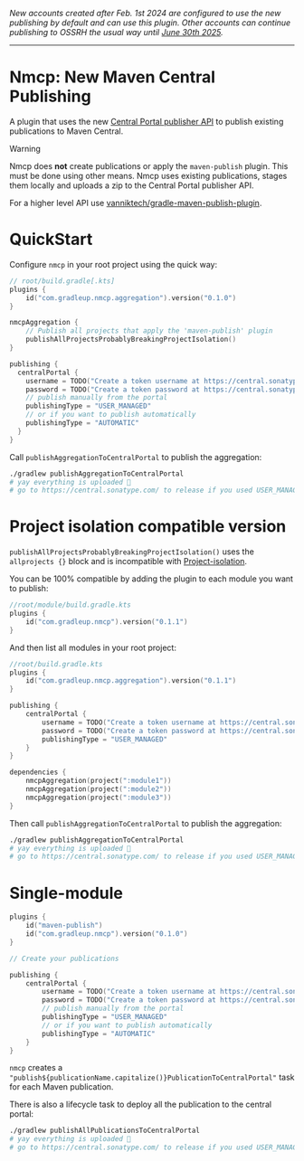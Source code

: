 _New accounts created after Feb. 1st 2024 are configured to use the new publishing by default and can use this plugin. Other accounts can continue publishing to OSSRH the usual way until [June 30th 2025](https://central.sonatype.org/news/20250326_ossrh_sunset/)._

---

# Nmcp: New Maven Central Publishing

A plugin that uses the new [Central Portal publisher API](https://central.sonatype.org/publish/publish-portal-api/) to publish existing publications to Maven Central.

> [!WARNING]
> Nmcp does **not** create publications or apply the `maven-publish` plugin. This must be done using other means. Nmcp uses existing publications, stages them locally and uploads a zip to the Central Portal publisher API.
>
> For a higher level API use [vanniktech/gradle-maven-publish-plugin](https://github.com/vanniktech/gradle-maven-publish-plugin/).

# QuickStart

Configure `nmcp` in your root project using the quick way:

```kotlin
// root/build.gradle[.kts]
plugins {
    id("com.gradleup.nmcp.aggregation").version("0.1.0")
}

nmcpAggregation {
    // Publish all projects that apply the 'maven-publish' plugin
    publishAllProjectsProbablyBreakingProjectIsolation()
}

publishing {
  centralPortal {
    username = TODO("Create a token username at https://central.sonatype.com/account")
    password = TODO("Create a token password at https://central.sonatype.com/account")
    // publish manually from the portal
    publishingType = "USER_MANAGED"
    // or if you want to publish automatically
    publishingType = "AUTOMATIC"
  }
}
```

Call `publishAggregationToCentralPortal` to publish the aggregation:

```bash
./gradlew publishAggregationToCentralPortal
# yay everything is uploaded 🎉
# go to https://central.sonatype.com/ to release if you used USER_MANAGED
```

# Project isolation compatible version

`publishAllProjectsProbablyBreakingProjectIsolation()` uses the `allprojects {}` block and is incompatible with [Project-isolation](https://gradle.github.io/configuration-cache/). 

You can be 100% compatible by adding the plugin to each module you want to publish:

```kotlin
//root/module/build.gradle.kts
plugins {
    id("com.gradleup.nmcp").version("0.1.1")
}
```

And then list all modules in your root project:

```kotlin
//root/build.gradle.kts
plugins {
    id("com.gradleup.nmcp.aggregation").version("0.1.1")
}

publishing {
    centralPortal {
        username = TODO("Create a token username at https://central.sonatype.com/account") 
        password = TODO("Create a token password at https://central.sonatype.com/account")
        publishingType = "USER_MANAGED"
    }
}

dependencies {
    nmcpAggregation(project(":module1"))
    nmcpAggregation(project(":module2"))
    nmcpAggregation(project(":module3"))
}
```

Then call `publishAggregationToCentralPortal` to publish the aggregation:

```bash
./gradlew publishAggregationToCentralPortal
# yay everything is uploaded 🎉
# go to https://central.sonatype.com/ to release if you used USER_MANAGED
```

# Single-module

```kotlin
plugins {
    id("maven-publish")
    id("com.gradleup.nmcp").version("0.1.0")
}

// Create your publications

publishing {
    centralPortal {
        username = TODO("Create a token username at https://central.sonatype.com/account") 
        password = TODO("Create a token password at https://central.sonatype.com/account")
        // publish manually from the portal
        publishingType = "USER_MANAGED"
        // or if you want to publish automatically
        publishingType = "AUTOMATIC"
    }
}
```

`nmcp` creates a `"publish${publicationName.capitalize()}PublicationToCentralPortal"` task for each Maven publication.

There is also a lifecycle task to deploy all the publication to the central portal:

```bash
./gradlew publishAllPublicationsToCentralPortal
# yay everything is uploaded 🎉
# go to https://central.sonatype.com/ to release if you used USER_MANAGED
```
